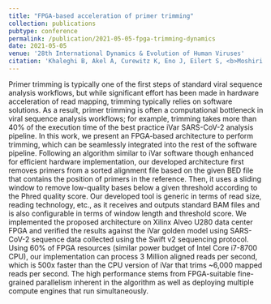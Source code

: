 ```yaml
---
title: "FPGA-based acceleration of primer trimming"
collection: publications
pubtype: conference
permalink: /publication/2021-05-05-fpga-trimming-dynamics
date: 2021-05-05
venue: '28th International Dynamics & Evolution of Human Viruses'
citation: 'Khaleghi B, Akel A, Curewitz K, Eno J, Eilert S, <b>Moshiri N</b>, Rosing T (2021). "FPGA-based acceleration of primer trimming." <i>28th International Dynamics & Evolution of Human Viruses</i>. Talk.'
---
```

Primer trimming is typically one of the first steps of standard viral sequence analysis workflows, but while significant effort has been made in hardware acceleration of read mapping, trimming typically relies on software solutions. As a result, primer trimming is often a computational bottleneck in viral sequence analysis workflows; for example, trimming takes more than 40% of the execution time of the best practice iVar SARS-CoV-2 analysis pipeline. In this work, we present an FPGA-based architecture to perform trimming, which can be seamlessly integrated into the rest of the software pipeline. Following an algorithm similar to iVar software though enhanced for efficient hardware implementation, our developed architecture first removes primers from a sorted alignment file based on the given BED file that contains the position of primers in the reference. Then, it uses a sliding window to remove low-quality bases below a given threshold according to the Phred quality score. Our developed tool is generic in terms of read size, reading technology, etc., as it receives and outputs standard BAM files and is also configurable in terms of window length and threshold score. We implemented the proposed architecture on Xilinx Alveo U280 data center FPGA and verified the results against the iVar golden model using SARS-CoV-2 sequence data collected using the Swift v2 sequencing protocol. Using 60% of FPGA resources (similar power budget of Intel Core i7-8700 CPU), our implementation can process 3 Million aligned reads per second, which is 500x faster than the CPU version of iVar that trims ~6,000 mapped reads per second. The high performance stems from FPGA-suitable fine-grained parallelism inherent in the algorithm as well as deploying multiple compute engines that run simultaneously.
